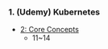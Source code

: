 ### 1. (Udemy) Kubernetes
- [2: Core Concepts](https://github.com/EunJaePark/kubernetes/blob/main/Certified%20Kubernetes%20Administrator%20with%20Practice%20Tests/2:%20Core%20Concepts.md)
  - 11~14
